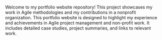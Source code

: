 Welcome to my portfolio website repository! 
This project showcases my work in Agile methodologies and my contributions in a nonprofit organization. 
This portfolio website is designed to highlight my experience and achievements in Agile project management and non-profit work. 
It includes detailed case studies, project summaries, and links to relevant work.

